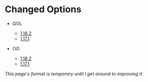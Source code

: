 # Changed Options

- QOL
  - [1.18.2](https://pack.srnyx.xyz/git/QOL/1.18.2/config/yosbr)
  - [1.17.1](https://pack.srnyx.xyz/git/QOL/1.17.1/config/yosbr)

- OO
  - [1.18.2](https://pack.srnyx.xyz/git/OO/1.18.2/config/yosbr)
  - [1.17.1](https://pack.srnyx.xyz/git/OO/1.17.1/config/yosbr)

*This page's format is temporary until I get around to improving it.*
